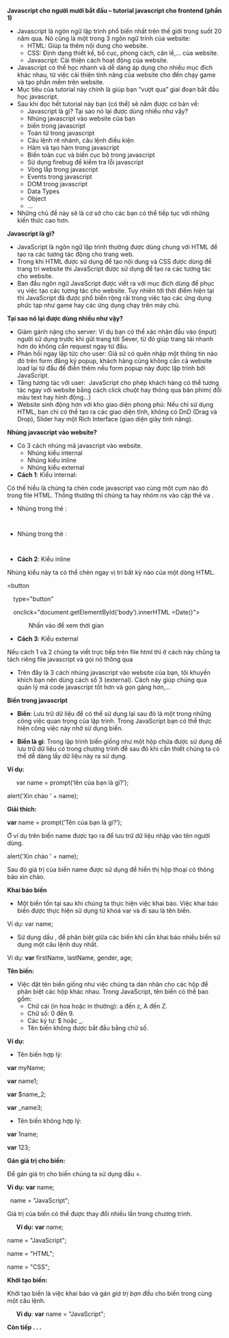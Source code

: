 ﻿**Javascript cho người mưới bắt đầu – tutorial javascript cho frontend (phần 1)** 

- Javascript là ngôn ngữ lập trình phổ biến nhất trên thế giới trong suốt 20 năm qua. Nó cũng là một trong 3 ngôn ngữ trính của website:
  - HTML: Giúp ta thêm nội dung cho website.
  - CSS: Định dạng thiết kế, bố cục, phong cách, căn lề,... của website.
  - Javascript: Cải thiện cách hoạt động của website.
- Javascript có thể học nhanh và dễ dàng áp dụng cho nhiều mục đích khác nhau, từ việc cải thiện tính năng của website cho đến chạy game và tạo phần mềm trên website.
- Mục tiêu của tutorial này chính là giúp bạn “vượt qua” giai đoạn bắt đầu học javascript.
- Sau khi đọc hết tutorial này bạn (có thể) sẽ nắm được cơ bản về: 
  - Javascript là gì? Tại sao nó lại được dùng nhiều như vậy?
  - Nhúng javascript vào website của bạn
  - biến trong javascript
  - Toán tử trong javascript
  - Câu lệnh rẽ nhánh, câu lệnh điều kiện
  - Hàm và tạo hàm trong javascript
  - Biến toàn cục và biến cục bộ trong javascript
  - Sử dụng firebug để kiểm tra lỗi javascript
  - Vòng lắp trong javascript
  - Events trong javascript
  - DOM trong javascript
  - Data Types
  - Object
  - ...
- Những chủ đề này sẽ là cơ sở cho các bạn có thể tiếp tục với những kiến thức cao hơn.

**Javascript là gì?**

- JavaScript là ngôn ngữ lập trình thường được dùng chung với HTML để tạo ra các tương tác động cho trang web.
- Trong khi HTML được sử dụng để tạo nội dung và CSS được dùng để trang trí website thì JavaScript được sử dụng để tạo ra các tương tác cho website.
- Ban đầu ngôn ngữ JavaScript được viết ra với mục đích dùng để phục vụ việc tạo các tương tác cho website. Tuy nhiên tới thời điểm hiện tại thì JavaScript đã được phổ biến rộng rãi trong việc tạo các ứng dụng phức tạp như game hay các ứng dụng chạy trên máy chủ.

**Tại sao nó lại được dùng nhiều như vậy?**

- Giảm gánh nặng cho server: Ví dụ bạn có thể xác nhận đầu vào (input) người sử dụng trước khi gửi trang tới Sever, từ đó giúp trang tải nhanh hơn do không cần request ngay từ đầu.
- Phản hồi ngay lập tức cho user: Giả sử có quên nhập một thông tin nào đó trên form đăng ký popup, khách hàng cũng không cần cả website load lại từ đầu để điền thêm nếu form popup này được lập trình bởi JavaScript.
- Tăng tương tác với user:  JavaScript cho phép khách hàng có thể tương tác ngay với website bằng cách click chuột hay thông qua bàn phím( đổi màu text hay hình động...)
- Website sinh động hơn với kho giao diện phong phú: Nếu chỉ sử dụng HTML, bạn chỉ có thể tạo ra các giao diện tĩnh, không có DnD (Drag và Drop), Slider hay một Rich Interface (giao diện giày tính năng).

**Nhúng javascript vào website?**

- Có 3 cách nhúng mã javascript vào website.
  - Nhúng kiểu internal
  - Nhúng kiểu inline
  - Nhúng kiểu external
- **Cách 1**: Kiểu internal:

Có thể hiểu là chúng ta chèn code javascript vao cùng một cụm nào đó trong file HTML. Thông thường thì chúng ta hay nhóm ns vào cặp thẻ <head> va <body>.

- Nhúng trong thẻ <head>:

<head>

`  `<script language="javascript">

`    `alert("Chào mừng bạn đến với tutorial javascript");

`   `</script>

</head>

- Nhúng trong thẻ <body>: 

<body>

`   `<script language="javascript">

`    `alert("Chào mừng bạn đến với tutorial javascript");

`  `</script>

</body>

- **Cách 2**: Kiểu inline

Nhúng kiểu này ta có thể chèn ngay vị trí bất kỳ nào của một dòng HTML. 

<button

`  `type="button"

`  `onclick="document.getElementById('body’).innerHTML =Date()">

`       `Nhấn vào để xem thời gian

</button>

- **Cách 3**: Kiểu external

Nếu cách 1 và 2 chúng ta viết trực tiếp trên file html thì ở cách này chũng ta tách riêng file javascript và gọi nó thông qua <script>

![](Aspose.Words.e9b512b5-406f-4a92-acd5-a622e49fb7f0.001.png)

<script src="./main.js"></script>

- Trên đây là 3 cách nhúng javascript vào website của bạn, tôi khuyến khích bạn nên dùng cách số 3 (external). Cách này giúp chúng qua quản lý mã code javascript tốt hơn và gọn gàng hơn,...

**Biến trong javascript**

- **Biến**: Lưu trữ dữ liệu để có thể sử dụng lại sau đó là một trong những công việc quan trọng của lập trình. Trong JavaScript bạn có thể thực hiện công việc này nhờ sử dụng biến.

- **Biến là gì**: Trong lập trình biến giống như một hộp chứa được sử dụng để lưu trữ dữ liệu có trong chương trình để sau đó khi cần thiết chúng ta có thể dễ dàng lấy dữ liệu này ra sử dụng. 

**Ví dụ:**

` 	`var name = prompt(‘lên của bạn là gì?’);

alert(‘Xin chào ’ +  name); 

**Giải thích:**

**var** name = prompt(‘Tên của bạn là gì?’);

Ở ví dụ trên biến name được tạo ra để lưu trữ dữ liệu nhập vào tên người dùng.

alert(‘Xin chào ’ +  name); 

Sau đó giá trị của biến name được sử dụng để hiển thị hộp thoại có thông báo xin chào.

**Khai báo biến**

- Một biến tồn tại sau khi chúng ta thực hiện việc khai báo. Việc khai báo biến được thực hiện sử dụng từ khoá var và đi sau là tên biến.

Ví dụ: var name;

- Sử dụng dấu , để phân biệt giữa các biến khi cần khai báo nhiều biến sử dụng một câu lệnh duy nhất.

Ví dụ: **var** firstName, lastName, gender, age;

**Tên biến:**

- Việc đặt tên biến giống như việc chúng ta dán nhãn cho các hộp để phân biệt các hộp khác nhau. Trong JavaScript, tên biến có thể bao gồm:
  - Chữ cái (in hoa hoặc in thường): a đến z, A đến Z.
  - Chữ số: 0 đến 9.
  - Các ký tự: $ hoặc \_.
  - Tên biến không được bắt đầu bằng chữ số.

**Ví dụ:** 

- Tên biến hợp lý: 

**var** myName;

**var** name1;

**var** $name\_2;

**var** \_name3;

- Tên biến không hợp lý:

**var** 1name;

**var** 123;

**Gán giá trị cho biến:**

Để gán giá trị cho biến chúng ta sử dụng dấu =.

**Ví dụ:** **var** name; 

` `name = "JavaScript";

Giá trị của biến có thể được thay đổi nhiều lần trong chương trình.

`	`**Ví dụ:** **var** name; 

name = "JavaScript"; 

name = "HTML"; 

name = "CSS";

**Khởi tạo biến:** 

Khởi tạo biến là việc khai báo và gán *giá trị bạn đầu* cho biến trong cùng một câu lệnh.

`	`**Vi dụ**: **var** name = "JavaScript";

**Còn tiếp . . .**
